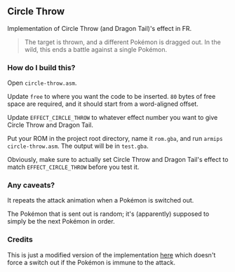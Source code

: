 ## Circle Throw

Implementation of Circle Throw (and Dragon Tail)'s effect in FR.

> The target is thrown, and a different Pokémon is dragged out. In the wild, this ends a battle against a single Pokémon.

### How do I build this?

Open `circle-throw.asm`.

Update `free` to where you want the code to be inserted. `80` bytes of free space are required, and it should start from a word-aligned offset.

Update `EFFECT_CIRCLE_THROW` to whatever effect number you want to give Circle Throw and Dragon Tail.

Put your ROM in the project root directory, name it `rom.gba`, and run `armips circle-throw.asm`. The output will be in `test.gba`.

Obviously, make sure to actually set Circle Throw and Dragon Tail's effect to match `EFFECT_CIRCLE_THROW` before you test it.

### Any caveats?

It repeats the attack animation when a Pokémon is switched out.

The Pokémon that is sent out is random; it's (apparently) supposed to simply be the next Pokémon in order.

### Credits

This is just a modified version of the implementation [here](https://www.pokecommunity.com/showpost.php?p=7638349&postcount=10) which doesn't force a switch out if the Pokémon is immune to the attack.